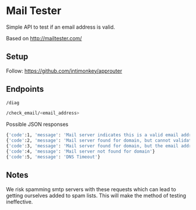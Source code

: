 # Mail Tester
Simple API to test if an email address is valid.

Based on http://mailtester.com/

## Setup

Follow: https://github.com/intimonkey/approuter

## Endpoints
```bash
/diag

/check_email/<email_address>
```
Possible JSON responses
```bash
{'code':1, 'message': 'Mail server indicates this is a valid email address'}
{'code':2, 'message': 'Mail server found for domain, but cannot validate the email address'}
{'code':3, 'message': 'Mail server found for domain, but the email address is not valid'}
{'code':4, 'message': 'Mail server not found for domain'}
{'code':5, 'message': 'DNS Timeout'}
```

## Notes

We risk spamming smtp servers with these requests which can lead to getting ourselves added to spam lists.  This will make the method of testing ineffective.
